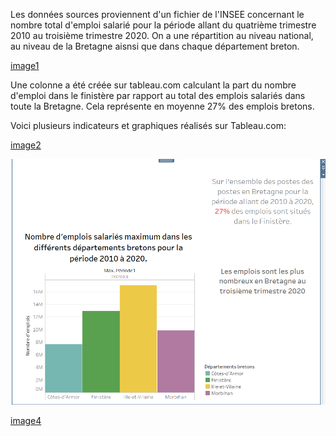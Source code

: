 Les données sources proviennent d'un fichier de l'INSEE concernant le nombre total d'emploi salarié pour la période allant du quatrième trimestre 2010 au troisième trimestre 2020.
On a une répartition au niveau national, au niveau de la Bretagne aisnsi que dans chaque département breton.

[image1](https://github.com/celine29730/Un-tableau-de-bord-pour-l-INSEE/blob/main/image%20donn%C3%A9es.png)

Une colonne a été créée sur tableau.com calculant la part du nombre d'emploi dans le finistère par rapport au total des emplois salariés dans toute la Bretagne. Cela représente en moyenne 27% des emplois bretons.

Voici plusieurs indicateurs et graphiques réalisés sur Tableau.com:

[image2](https://github.com/celine29730/Un-tableau-de-bord-pour-l-INSEE/blob/main/image2.png)

![image3](https://github.com/celine29730/Un-tableau-de-bord-pour-l-INSEE/blob/main/Image3.png)

[image4](https://github.com/celine29730/Un-tableau-de-bord-pour-l-INSEE/blob/main/image4.png)


